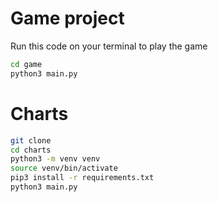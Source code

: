 # Game project

Run this code on your terminal to play the game

```sh
cd game
python3 main.py
```

# Charts
```sh
git clone
cd charts
python3 -m venv venv
source venv/bin/activate
pip3 install -r requirements.txt
python3 main.py
```
